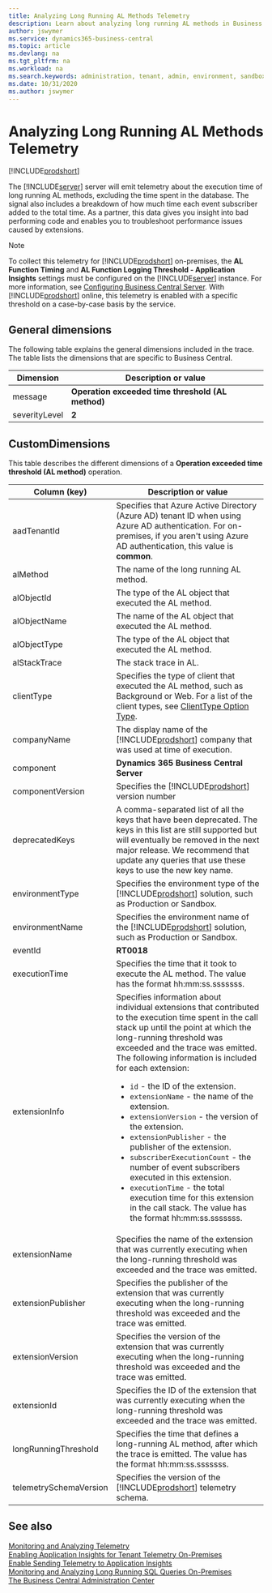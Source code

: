 ```yaml
---
title: Analyzing Long Running AL Methods Telemetry
description: Learn about analyzing long running AL methods in Business Central.  
author: jswymer
ms.service: dynamics365-business-central
ms.topic: article
ms.devlang: na
ms.tgt_pltfrm: na
ms.workload: na
ms.search.keywords: administration, tenant, admin, environment, sandbox, telemetry
ms.date: 10/31/2020
ms.author: jswymer
---
```


# Analyzing Long Running AL Methods Telemetry

[!INCLUDE[prodshort](../includes/2020_releasewave2.md)]

The [!INCLUDE[server](../developer/includes/server.md)] server will emit telemetry about the execution time of long running AL methods, excluding the time spent in the database. The signal also includes a breakdown of how much time each event subscriber added to the total time. As a partner, this data gives you insight into bad performing code and enables you to troubleshoot performance issues caused by extensions.

<!--
> [!NOTE]
> Currently, this signal isn't enabled for [!INCLUDE[prodshort](../developer/includes/prodshort.md)] on-premises. For [!INCLUDE[prodshort](../developer/includes/prodshort.md)] online, it's enabled with a specific threshold on a case-by-case basis by the service.
-->

> [!NOTE]
> To collect this telemetry for [!INCLUDE[prodshort](../developer/includes/prodshort.md)] on-premises, the **AL Function Timing** and **AL Function Logging Threshold - Application Insights** settings must be configured on the [!INCLUDE[server](../developer/includes/server.md)] instance. For more information, see [Configuring Business Central Server](configure-server-instance.md#General). With [!INCLUDE[prodshort](../developer/includes/prodshort.md)] online, this telemetry is enabled with a specific threshold on a case-by-case basis by the service.

## General dimensions

The following table explains the general dimensions included in the trace. The table lists the dimensions that are specific to Business Central.

|Dimension|Description or value|
|---------|--------------------|
|message|**Operation exceeded time threshold (AL method)**|
|severityLevel|**2**|

## CustomDimensions

This table describes the different dimensions of a **Operation exceeded time threshold (AL method)** operation.

|Column (key)|Description or value|
|------------|---------------|
|aadTenantId|Specifies that Azure Active Directory (Azure AD) tenant ID when using Azure AD authentication. For on-premises, if you aren't using Azure AD authentication, this value is **common**. |
|alMethod|The name of the long running AL method.|
|alObjectId|The type of the AL object that executed the AL method.|
|alObjectName|The name of the AL object that executed the AL method.|
|alObjectType|The type of the AL object that executed the AL method.|
|alStackTrace|The stack trace in AL.|
|clientType|Specifies the type of client that executed the AL method, such as Background or Web. For a list of the client types, see [ClientType Option Type](../developer/methods-auto/clienttype/clienttype-option.md).|
|companyName|The display name of the [!INCLUDE[prodshort](../developer/includes/prodshort.md)] company that was used at time of execution. |
|component|**Dynamics 365 Business Central Server**|
|componentVersion|Specifies the [!INCLUDE[prodshort](../developer/includes/prodshort.md)] version number|
|deprecatedKeys|A comma-separated list of all the keys that have been deprecated. The keys in this list are still supported but will eventually be removed in the next major release. We recommend that update any queries that use these keys to use the new key name.|
|environmentType|Specifies the environment type of the [!INCLUDE[prodshort](../developer/includes/prodshort.md)] solution, such as Production or Sandbox.|
|environmentName|Specifies the environment name of the [!INCLUDE[prodshort](../developer/includes/prodshort.md)] solution, such as Production or Sandbox.|
|eventId|**RT0018**|
|executionTime|Specifies the time that it took to execute the AL method. The value has the format hh:mm:ss.sssssss.|
|extensionInfo|Specifies information about individual extensions that contributed to the execution time spent in the call stack up until the point at which the long-running threshold was exceeded and the trace was emitted. The following information is included for each extension:<ul><li>`id` -  the ID of the extension.</li><li>`extensionName` - the name of the extension.</li><li>`extensionVersion` - the version of the extension.</li><li>`extensionPublisher` - the publisher of the extension.</li><li>`subscriberExecutionCount` - the number of event subscribers executed in this extension.</li><li>`executionTime` - the total execution time for this extension in the call stack. The value has the format hh:mm:ss.sssssss.</li></ul>|
|extensionName|Specifies the name of the extension that was currently executing when the long-running threshold was exceeded and the trace was emitted. |
|extensionPublisher|Specifies the publisher of the extension that was currently executing when the long-running threshold was exceeded and the trace was emitted.|
|extensionVersion|Specifies the version of the extension that was currently executing when the long-running threshold was exceeded and the trace was emitted.|
|extensionId|Specifies the ID of the extension that was currently executing when the long-running threshold was exceeded and the trace was emitted.|
|longRunningThreshold|Specifies the time that defines a long-running AL method, after which the trace is emitted. The value has the format hh:mm:ss.sssssss. |
|telemetrySchemaVersion|Specifies the version of the [!INCLUDE[prodshort](../developer/includes/prodshort.md)] telemetry schema. |

<!-- for 17.1 
<br /><br >This threshold is controlled by the [!INCLUDE[server](../developer/includes/server.md)] configuration settings called ALLongRunningFunctionTracingThreshold and ALLongRunningFunctionTracingThresholdForApplicationInsights.-->

<!--
## Example

The following code snippet shows an example of the CustomDimensions.

`{"telemetrySchemaVersion":"0.1","longRunningThreshold":"00:00:00.5000000","componentVersion":"17.0.15765.0","environmentName":"Production","environmentType":"Production","extensionPublisher":"Microsoft","deprecatedKeys":"Execution time (ms), executionTimeInMs, Long running log threshold (ms), longRunningThresholdInMs, Company name, AL Object Id, AL Object type, AL Object name, AL Stack trace, Client type, Extension name, Extension App Id, Extension version, Telemetry schema version, Component, Component version, Telemetry schema version, AadTenantId, Environment name, Environment type","extensionVersion":"17.0.15821.0","aadTenantId":"f22cca61-d606-4dfc-8165-acd0bf022d2a","extensionName":"Base Application","extensionInfo":"[{\"id\": \"00000000-0000-0000-0000-000000000000\",\"subscriberExecutionCount\": 0,\"executionTime\": 0},{\"id\": \"63ca2fa4-4f03-4f2b-a480-172fef340d3f\",\"extensionName\": \"System Application\",\"extensionVersion\": \"17.0.15821.0\",\"extensionPublisher\": \"Microsoft\",\"subscriberExecutionCount\": 0,\"executionTime\": 0},{\"id\": \"437dbf0e-84ff-417a-965d-ed2bb9650972\",\"extensionName\": \"Base Application\",\"extensionVersion\": \"17.0.15821.0\",\"extensionPublisher\": \"Microsoft\",\"subscriberExecutionCount\": 21,\"executionTime\": 0}]","executionTime":"00:00:01.7810000","component":"Dynamics 365 Business Central Server","companyName":"CRONUS USA, Inc.","alObjectType":"CodeUnit","alObjectName":"CRM Statistics Job","alStackTrace":"AppObjectType: CodeUnit\r\n  AppObjectId: 5350\r\n  AL CallStack: \"CRM Statistics Job\"(CodeUnit 5350).UpdateInvoice line 14 - Base Application by Microsoft\r\n\"CRM Statistics Job\"(CodeUnit 5350).UpdateStatusOfPaidInvoices line 21 - Base Application by Microsoft\r\n\"CRM Statistics Job\"(CodeUnit 5350).UpdateInvoices line 9 - Base Application by Microsoft\r\n\"CRM Statistics Job\"(CodeUnit 5350).UpdateStatisticsAndInvoices line 16 - Base Application by Microsoft\r\n\"CRM Statistics Job\"(CodeUnit 5350).OnRun(Trigger) line 2 - Base Application by Microsoft\r\n\"Job Queue Start Codeunit\"(CodeUnit 449).OnRun(Trigger) line 11 - Base Application by Microsoft\r\n\"Job Queue Dispatcher\"(CodeUnit 448).HandleRequest line 30 - Base Application by Microsoft\r\n\"Job Queue Dispatcher\"(CodeUnit 448).OnRun(Trigger) line 19 - Base Application by Microsoft","clientType":"Background","alObjectId":"5350","extensionId":"437dbf0e-84ff-417a-965d-ed2bb9650972","eventId":"RT0018","alMethod":"UpdateInvoice"}`

-->
## See also

[Monitoring and Analyzing Telemetry](telemetry-overview.md)  
[Enabling Application Insights for Tenant Telemetry On-Premises](telemetry-enable-application-insights.md)  
[Enable Sending Telemetry to Application Insights](tenant-admin-center-telemetry.md#appinsights)  
[Monitoring and Analyzing Long Running SQL Queries On-Premises](monitor-long-running-sql-queries-event-log.md)  
[The Business Central Administration Center](tenant-admin-center.md)  